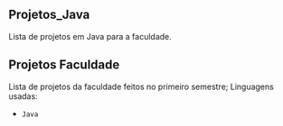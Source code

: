 ## Projetos_Java

Lista de projetos em Java para a faculdade.
## Projetos Faculdade

Lista de projetos da faculdade feitos no primeiro semestre;
Linguagens usadas:

- `Java`
